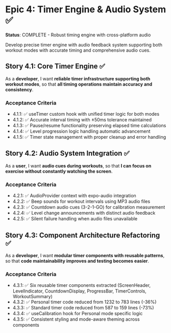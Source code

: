 # Epic 4: Timer Engine & Audio System ✅

**Status**: COMPLETE - Robust timing engine with cross-platform audio

Develop precise timer engine with audio feedback system supporting both workout modes with accurate timing and comprehensive audio cues.

## Story 4.1: Core Timer Engine ✅

As a **developer**,
I want **reliable timer infrastructure supporting both workout modes**,
so that **all timing operations maintain accuracy and consistency**.

### Acceptance Criteria

- 4.1.1: ✅ useTimer custom hook with unified timer logic for both modes
- 4.1.2: ✅ Accurate interval timing with ±50ms tolerance maintained
- 4.1.3: ✅ Pause/resume functionality preserving elapsed time calculations
- 4.1.4: ✅ Level progression logic handling automatic advancement
- 4.1.5: ✅ Timer state management with proper cleanup and error handling

## Story 4.2: Audio System Integration ✅

As a **user**,
I want **audio cues during workouts**,
so that **I can focus on exercise without constantly watching the screen**.

### Acceptance Criteria

- 4.2.1: ✅ AudioProvider context with expo-audio integration
- 4.2.2: ✅ Beep sounds for workout intervals using MP3 audio files
- 4.2.3: ✅ Countdown audio cues (3-2-1-GO) for calibration measurement
- 4.2.4: ✅ Level change announcements with distinct audio feedback
- 4.2.5: ✅ Silent failure handling when audio files unavailable

## Story 4.3: Component Architecture Refactoring ✅

As a **developer**,
I want **modular timer components with reusable patterns**,
so that **code maintainability improves and testing becomes easier**.

### Acceptance Criteria

- 4.3.1: ✅ Six reusable timer components extracted (ScreenHeader, LevelIndicator, CountdownDisplay, ProgressBar, TimerControls, WorkoutSummary)
- 4.3.2: ✅ Personal timer code reduced from 1232 to 783 lines (-36%)
- 4.3.3: ✅ Standard timer code reduced from 587 to 159 lines (-73%)
- 4.3.4: ✅ useCalibration hook for Personal mode specific logic
- 4.3.5: ✅ Consistent styling and mode-aware theming across components
